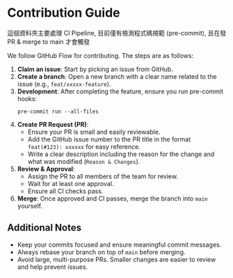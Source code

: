 # Contribution Guide
這個資料夾主要處理 CI Pipeline, 目前僅有檢測程式碼規範 (pre-commit), 且在發 PR & merge to main 才會觸發

We follow GitHub Flow for contributing. The steps are as follows:

1. **Claim an issue**: Start by picking an issue from GitHub.
2. **Create a branch**: Open a new branch with a clear name related to the issue (e.g., `feat/xxxxx-feature`).
3. **Development**: After completing the feature, ensure you run pre-commit hooks:
   ```
   pre-commit run --all-files
   ```
4. **Create PR Request (PR)**:
   - Ensure your PR is small and easily reviewable.
   - Add the GitHub issue number to the PR title in the format `feat(#123): xxxxxx` for easy reference.
   - Write a clear description including the reason for the change and what was modified (`Reason & Changes`).
5. **Review & Approval**:
   - Assign the PR to all members of the team for review.
   - Wait for at least one approval.
   - Ensure all CI checks pass.
6. **Merge**: Once approved and CI passes, merge the branch into `main` yourself.

## Additional Notes
- Keep your commits focused and ensure meaningful commit messages.
- Always rebase your branch on top of `main` before merging.
- Avoid large, multi-purpose PRs. Smaller changes are easier to review and help prevent issues.
